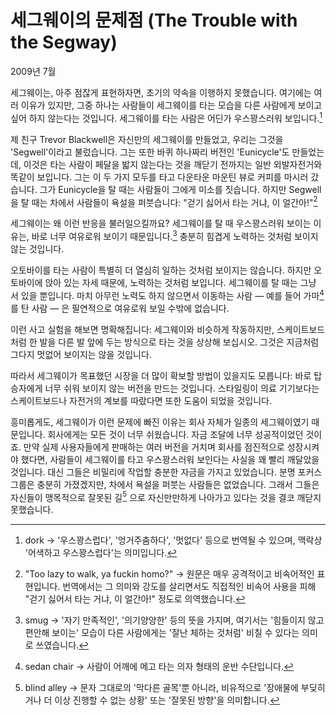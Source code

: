 # 세그웨이의 문제점 (The Trouble with the Segway)

2009년 7월

세그웨이는, 아주 점잖게 표현하자면, 초기의 약속을 이행하지 못했습니다.
여기에는 여러 이유가 있지만, 그중 하나는 사람들이 세그웨이를 타는 모습을 다른 사람에게 보이고 싶어 하지 않는다는 것입니다.
세그웨이를 타는 사람은 어딘가 우스꽝스러워 보입니다.[^1]

제 친구 Trevor Blackwell은 자신만의 세그웨이를 만들었고, 우리는 그것을 'Segwell'이라고 불렀습니다.
그는 또한 바퀴 하나짜리 버전인 'Eunicycle'도 만들었는데, 이것은 타는 사람이 페달을 밟지 않는다는 것을 깨닫기 전까지는 일반 외발자전거와 똑같이 보입니다.
그는 이 두 가지 모두를 타고 다운타운 마운틴 뷰로 커피를 마시러 갔습니다.
그가 Eunicycle을 탈 때는 사람들이 그에게 미소를 짓습니다.
하지만 Segwell을 탈 때는 차에서 사람들이 욕설을 퍼붓습니다: "걷기 싫어서 타는 거냐, 이 얼간아!"[^4]

세그웨이는 왜 이런 반응을 불러일으킬까요?
세그웨이를 탈 때 우스꽝스러워 보이는 이유는, 바로 너무 여유로워 보이기 때문입니다.[^2]
충분히 힘겹게 노력하는 것처럼 보이지 않는 것입니다.

오토바이를 타는 사람이 특별히 더 열심히 일하는 것처럼 보이지는 않습니다.
하지만 오토바이에 앉아 있는 자세 때문에, 노력하는 것처럼 보입니다.
세그웨이를 탈 때는 그냥 서 있을 뿐입니다.
마치 아무런 노력도 하지 않으면서 이동하는 사람 — 예를 들어 가마[^3] 를 탄 사람 — 은 필연적으로 여유로워 보일 수밖에 없습니다.

이런 사고 실험을 해보면 명확해집니다: 세그웨이와 비슷하게 작동하지만, 스케이트보드처럼 한 발을 다른 발 앞에 두는 방식으로 타는 것을 상상해 보십시오.
그것은 지금처럼 그다지 멋없어 보이지는 않을 것입니다.

따라서 세그웨이가 목표했던 시장을 더 많이 확보할 방법이 있을지도 모릅니다: 바로 탑승자에게 너무 쉬워 보이지 않는 버전을 만드는 것입니다.
스타일링이 의료 기기보다는 스케이트보드나 자전거의 계보를 따랐다면 또한 도움이 되었을 것입니다.

흥미롭게도, 세그웨이가 이런 문제에 빠진 이유는 회사 자체가 일종의 세그웨이였기 때문입니다.
회사에게는 모든 것이 너무 쉬웠습니다. 자금 조달에 너무 성공적이었던 것이죠.
만약 실제 사용자들에게 판매하는 여러 버전을 거치며 회사를 점진적으로 성장시켜야 했다면, 사람들이 세그웨이를 타고 우스꽝스러워 보인다는 사실을 꽤 빨리 깨달았을 것입니다.
대신 그들은 비밀리에 작업할 충분한 자금을 가지고 있었습니다.
분명 포커스 그룹은 충분히 가졌겠지만, 차에서 욕설을 퍼붓는 사람들은 없었습니다.
그래서 그들은 자신들이 맹목적으로 잘못된 길[^5] 으로 자신만만하게 나아가고 있다는 것을 결코 깨닫지 못했습니다.

[^1]: dork -> '우스꽝스럽다', '엉거주춤하다', '멋없다' 등으로 번역될 수 있으며, 맥락상 '어색하고 우스꽝스럽다'는 의미입니다.
[^2]: smug -> '자기 만족적인', '의기양양한' 등의 뜻을 가지며, 여기서는 '힘들이지 않고 편안해 보이는' 모습이 다른 사람에게는 '잘난 체하는 것처럼' 비칠 수 있다는 의미로 쓰였습니다.
[^3]: sedan chair -> 사람이 어깨에 메고 타는 의자 형태의 운반 수단입니다.
[^4]: "Too lazy to walk, ya fuckin homo?" -> 원문은 매우 공격적이고 비속어적인 표현입니다. 번역에서는 그 의미와 강도를 살리면서도 직접적인 비속어 사용을 피해 "걷기 싫어서 타는 거냐, 이 얼간아!" 정도로 의역했습니다.
[^5]: blind alley -> 문자 그대로의 '막다른 골목'뿐 아니라, 비유적으로 '장애물에 부딪히거나 더 이상 진행할 수 없는 상황' 또는 '잘못된 방향'을 의미합니다.